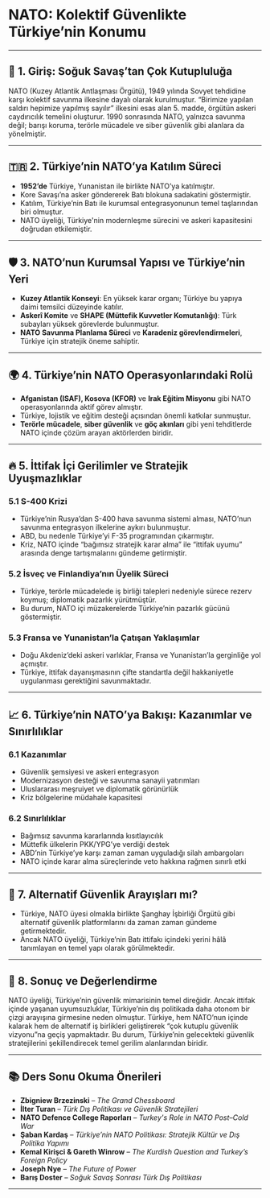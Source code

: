 # NATO: Kolektif Güvenlikte Türkiye’nin Konumu

---

## 🧭 1. Giriş: Soğuk Savaş’tan Çok Kutupluluğa

NATO (Kuzey Atlantik Antlaşması Örgütü), 1949 yılında Sovyet tehdidine karşı kolektif savunma ilkesine dayalı olarak kurulmuştur. “Birimize yapılan saldırı hepimize yapılmış sayılır” ilkesini esas alan 5. madde, örgütün askeri caydırıcılık temelini oluşturur. 1990 sonrasında NATO, yalnızca savunma değil; barışı koruma, terörle mücadele ve siber güvenlik gibi alanlara da yönelmiştir.

---

## 🇹🇷 2. Türkiye’nin NATO’ya Katılım Süreci

- **1952’de** Türkiye, Yunanistan ile birlikte NATO’ya katılmıştır.
- Kore Savaşı’na asker göndererek Batı blokuna sadakatini göstermiştir.
- Katılım, Türkiye’nin Batı ile kurumsal entegrasyonunun temel taşlarından biri olmuştur.
- NATO üyeliği, Türkiye'nin modernleşme sürecini ve askeri kapasitesini doğrudan etkilemiştir.

---

## 🛡️ 3. NATO’nun Kurumsal Yapısı ve Türkiye’nin Yeri

- **Kuzey Atlantik Konseyi**: En yüksek karar organı; Türkiye bu yapıya daimi temsilci düzeyinde katılır.
- **Askerî Komite** ve **SHAPE (Müttefik Kuvvetler Komutanlığı)**: Türk subayları yüksek görevlerde bulunmuştur.
- **NATO Savunma Planlama Süreci** ve **Karadeniz görevlendirmeleri**, Türkiye için stratejik öneme sahiptir.

---

## 🌍 4. Türkiye’nin NATO Operasyonlarındaki Rolü

- **Afganistan (ISAF), Kosova (KFOR)** ve **Irak Eğitim Misyonu** gibi NATO operasyonlarında aktif görev almıştır.
- Türkiye, lojistik ve eğitim desteği açısından önemli katkılar sunmuştur.
- **Terörle mücadele**, **siber güvenlik** ve **göç akınları** gibi yeni tehditlerde NATO içinde çözüm arayan aktörlerden biridir.

---

## 🔥 5. İttifak İçi Gerilimler ve Stratejik Uyuşmazlıklar

### 5.1 S-400 Krizi

- Türkiye’nin Rusya’dan S-400 hava savunma sistemi alması, NATO’nun savunma entegrasyon ilkelerine aykırı bulunmuştur.
- ABD, bu nedenle Türkiye’yi F-35 programından çıkarmıştır.
- Kriz, NATO içinde “bağımsız stratejik karar alma” ile “ittifak uyumu” arasında denge tartışmalarını gündeme getirmiştir.

### 5.2 İsveç ve Finlandiya’nın Üyelik Süreci

- Türkiye, terörle mücadelede iş birliği talepleri nedeniyle sürece rezerv koymuş; diplomatik pazarlık yürütmüştür.
- Bu durum, NATO içi müzakerelerde Türkiye’nin pazarlık gücünü göstermiştir.

### 5.3 Fransa ve Yunanistan’la Çatışan Yaklaşımlar

- Doğu Akdeniz’deki askeri varlıklar, Fransa ve Yunanistan’la gerginliğe yol açmıştır.
- Türkiye, ittifak dayanışmasının çifte standartla değil hakkaniyetle uygulanması gerektiğini savunmaktadır.

---

## 📈 6. Türkiye’nin NATO’ya Bakışı: Kazanımlar ve Sınırlılıklar

### 6.1 Kazanımlar

- Güvenlik şemsiyesi ve askeri entegrasyon
- Modernizasyon desteği ve savunma sanayii yatırımları
- Uluslararası meşruiyet ve diplomatik görünürlük
- Kriz bölgelerine müdahale kapasitesi

### 6.2 Sınırlılıklar

- Bağımsız savunma kararlarında kısıtlayıcılık
- Müttefik ülkelerin PKK/YPG’ye verdiği destek
- ABD’nin Türkiye’ye karşı zaman zaman uyguladığı silah ambargoları
- NATO içinde karar alma süreçlerinde veto hakkına rağmen sınırlı etki

---

## 🧭 7. Alternatif Güvenlik Arayışları mı?

- Türkiye, NATO üyesi olmakla birlikte Şanghay İşbirliği Örgütü gibi alternatif güvenlik platformlarını da zaman zaman gündeme getirmektedir.
- Ancak NATO üyeliği, Türkiye’nin Batı ittifakı içindeki yerini hâlâ tanımlayan en temel yapı olarak görülmektedir.

---

## 📌 8. Sonuç ve Değerlendirme

NATO üyeliği, Türkiye’nin güvenlik mimarisinin temel direğidir. Ancak ittifak içinde yaşanan uyumsuzluklar, Türkiye’nin dış politikada daha otonom bir çizgi arayışına girmesine neden olmuştur. Türkiye, hem NATO’nun içinde kalarak hem de alternatif iş birlikleri geliştirerek “çok kutuplu güvenlik vizyonu”na geçiş yapmaktadır. Bu durum, Türkiye’nin gelecekteki güvenlik stratejilerini şekillendirecek temel gerilim alanlarından biridir.

---

## 📚 Ders Sonu Okuma Önerileri

- **Zbigniew Brzezinski** – _The Grand Chessboard_
- **İlter Turan** – _Türk Dış Politikası ve Güvenlik Stratejileri_
- **NATO Defence College Raporları** – _Turkey's Role in NATO Post–Cold War_
- **Şaban Kardaş** – _Türkiye’nin NATO Politikası: Stratejik Kültür ve Dış Politika Yapımı_
- **Kemal Kirişci & Gareth Winrow** – _The Kurdish Question and Turkey’s Foreign Policy_
- **Joseph Nye** – _The Future of Power_
- **Barış Doster** – _Soğuk Savaş Sonrası Türk Dış Politikası_

---
